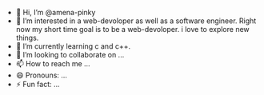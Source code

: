 - 👋 Hi, I’m @amena-pinky
- 👀 I’m interested in a web-devoloper as well as a software engineer. Right now my short time goal is to be a web-devoloper. i love to explore new things.
- 🌱 I’m currently learning c and c++.
- 💞️ I’m looking to collaborate on ...
- 📫 How to reach me ...
- 😄 Pronouns: ...
- ⚡ Fun fact: ...

<!---
amena-pinky/amena-pinky is a ✨ special ✨ repository because its `README.md` (this file) appears on your GitHub profile.
You can click the Preview link to take a look at your changes.
--->
